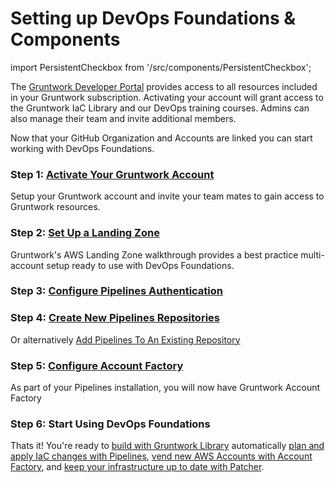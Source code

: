 # Setting up DevOps Foundations & Components
import PersistentCheckbox from '/src/components/PersistentCheckbox';

The [Gruntwork Developer Portal](https://app.gruntwork.io) provides access to all resources included in your Gruntwork subscription. Activating your account will grant access to the Gruntwork IaC Library and our DevOps training courses. Admins can also manage their team and invite additional members.

Now that your GitHub Organization and Accounts are linked you can start working with DevOps Foundations.

### Step 1: [Activate Your Gruntwork Account](/2.0/docs/overview/getting-started/create-account)

Setup your Gruntwork account and invite your team mates to gain access to Gruntwork resources.

<PersistentCheckbox id="install-df-1" label="Gruntwork Account Ready" />

### Step 2: [Set Up a Landing Zone](/2.0/docs/pipelines/installation/prerequisites/awslandingzone)

Gruntwork's AWS Landing Zone walkthrough provides a best practice multi-account setup ready to use with DevOps Foundations.

<PersistentCheckbox id="install-df-2" label="AWS Landing Zone Ready" />

### Step 3: [Configure Pipelines Authentication](/2.0/docs/pipelines/installation/authoverview)

<PersistentCheckbox id="install-df-3" label="Pipelines Auth Configured" />

### Step 4: [Create New Pipelines Repositories](/2.0/docs/pipelines/installation/addingnewrepo)

Or alternatively [Add Pipelines To An Existing Repository](/2.0/docs/pipelines/installation/addingexistingrepo)

<PersistentCheckbox id="install-df-4" label="Pipelines Repositories Ready" />

### Step 5: [Configure Account Factory](/2.0/reference/accountfactory/configurations)

As part of your Pipelines installation, you will now have Gruntwork Account Factory

<PersistentCheckbox id="install-df-5" label="Account Factory Configured" />

### Step 6: Start Using DevOps Foundations

Thats it! You're ready to [build with Gruntwork Library](/2.0/docs/library/tutorials/deploying-your-first-gruntwork-module) automatically [plan and apply IaC changes with Pipelines](/2.0/docs/pipelines/guides/running-plan-apply), [vend new AWS Accounts with Account Factory](/2.0/docs/accountfactory/tutorials/vend-aws-account), and [keep your infrastructure up to date with Patcher](/2.0/docs/patcher/concepts/).